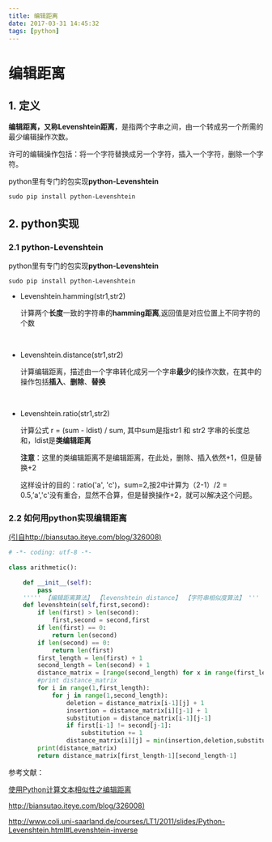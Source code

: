 ```yaml
---
title: 编辑距离
date: 2017-03-31 14:45:32
tags: [python]
---
```


# 编辑距离

## 1. 定义

**编辑距离，**又称**Levenshtein距离**，是指两个字串之间，由一个转成另一个所需的最少编辑操作次数。

许可的编辑操作包括：将一个字符替换成另一个字符，插入一个字符，删除一个字符。

python里有专门的包实现**python-Levenshtein**

```shell
sudo pip install python-Levenshtein
```

## 2. python实现

### 2.1 python-Levenshtein

python里有专门的包实现**python-Levenshtein**

```shell
sudo pip install python-Levenshtein
```



- Levenshtein.hamming(str1,str2)

  计算两个**长度**一致的字符串的**hamming距离**,返回值是对应位置上不同字符的个数

  ​


- Levenshtein.distance(str1,str2)

  计算编辑距离，描述由一个字串转化成另一个字串**最少**的操作次数，在其中的操作包括**插入**、**删除**、**替换**

  ​

- Levenshtein.ratio(str1,str2)

  计算公式  r = (sum - ldist) / sum, 其中sum是指str1 和 str2 字串的长度总和，ldist是**类编辑距离**

  **注意**：这里的类编辑距离不是编辑距离，在此处，删除、插入依然+1，但是替换+2

  这样设计的目的：ratio('a', 'c')，sum=2,按2中计算为（2-1）/2 = 0.5,’a','c'没有重合，显然不合算，但是替换操作+2，就可以解决这个问题。

### 2.2 如何用python实现编辑距离

[(引自http://biansutao.iteye.com/blog/326008)](http://biansutao.iteye.com/blog/326008)

```python
# -*- coding: utf-8 -*-  
  
class arithmetic():  
      
    def __init__(self):  
        pass  
    ''''' 【编辑距离算法】 【levenshtein distance】 【字符串相似度算法】 '''  
    def levenshtein(self,first,second):  
        if len(first) > len(second):  
            first,second = second,first  
        if len(first) == 0:  
            return len(second)  
        if len(second) == 0:  
            return len(first)  
        first_length = len(first) + 1  
        second_length = len(second) + 1  
        distance_matrix = [range(second_length) for x in range(first_length)]   
        #print distance_matrix  
        for i in range(1,first_length):  
            for j in range(1,second_length):  
                deletion = distance_matrix[i-1][j] + 1  
                insertion = distance_matrix[i][j-1] + 1  
                substitution = distance_matrix[i-1][j-1]  
                if first[i-1] != second[j-1]:  
                    substitution += 1  
                distance_matrix[i][j] = min(insertion,deletion,substitution)  
        print(distance_matrix) 
        return distance_matrix[first_length-1][second_length-1]  
```



参考文献：

[使用Python计算文本相似性之编辑距离](https://www.biaodianfu.com/edit-distance.html)

[http://biansutao.iteye.com/blog/326008)](http://biansutao.iteye.com/blog/326008)

http://www.coli.uni-saarland.de/courses/LT1/2011/slides/Python-Levenshtein.html#Levenshtein-inverse